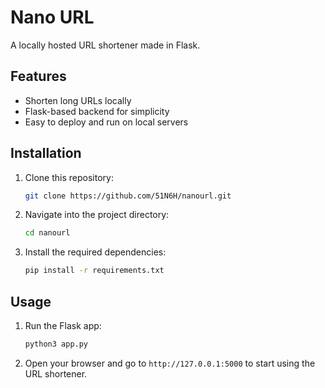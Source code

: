 # Nano URL

A locally hosted URL shortener made in Flask.
## Features
- Shorten long URLs locally
- Flask-based backend for simplicity
- Easy to deploy and run on local servers

## Installation

1. Clone this repository:
   ```bash
   git clone https://github.com/51N6H/nanourl.git

2. Navigate into the project directory:
   ```bash
   cd nanourl

3. Install the required dependencies:
   ```bash
   pip install -r requirements.txt   

## Usage

1. Run the Flask app:
   ```bash
   python3 app.py

2. Open your browser and go to ```http://127.0.0.1:5000```  to start using the URL shortener.
